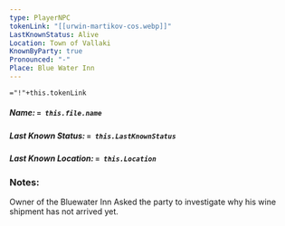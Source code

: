 ```yaml
---
type: PlayerNPC
tokenLink: "[[urwin-martikov-cos.webp]]"
LastKnownStatus: Alive
Location: Town of Vallaki
KnownByParty: true
Pronounced: "-"
Place: Blue Water Inn
---
```

    
`="!"+this.tokenLink`
##### Name: `= this.file.name`
##### Last Known Status: `= this.LastKnownStatus`
##### Last Known Location: `= this.Location`
### Notes:
Owner of the Bluewater Inn
Asked the party to investigate why his wine shipment has not arrived yet.
